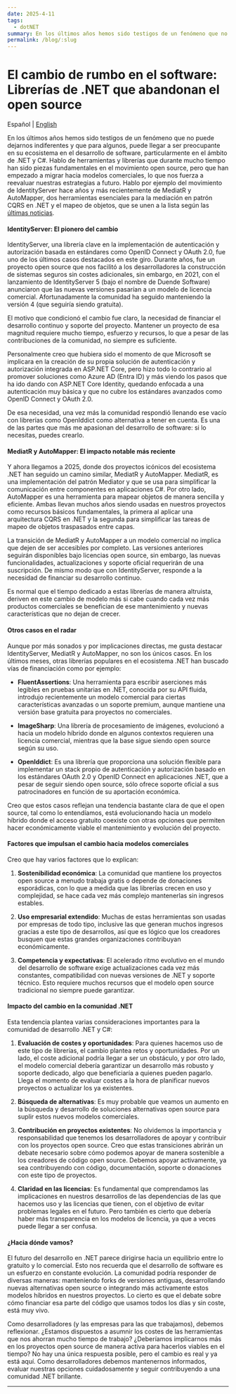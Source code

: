 ```yaml
---
date: 2025-4-11
tags:
  - dotNET
summary: En los últimos años hemos sido testigos de un fenómeno que no puede dejarnos indiferentes y que para algunos, puede llegar a ser preocupante para su ecosistema en el desarrollo de software, particularmente en el ámbito de .NET y C#...
permalink: /blog/:slug
---
```


# El cambio de rumbo en el software: Librerías de .NET que abandonan el open source

<social-share class="social-share--header" />

Español | [English](/en/blog/shift-software-direction-dotnet-libraries-moving-away-open-source/)

En los últimos años hemos sido testigos de un fenómeno que no puede dejarnos indiferentes y que para algunos, puede llegar a ser preocupante en su ecosistema en el desarrollo de software, particularmente en el ámbito de .NET y C#. Hablo de herramientas y librerías que durante mucho tiempo han sido piezas fundamentales en el movimiento open source, pero que han empezado a migrar hacia modelos comerciales, lo que nos fuerza a reevaluar nuestras estrategias a futuro. Hablo por ejemplo del movimiento de IdentityServer hace años y más recientemente de MediatR y AutoMapper, dos herramientas esenciales para la mediación en patrón CQRS en .NET y el mapeo de objetos, que se unen a la lista según las [últimas noticias](https://github.com/AutoMapper/AutoMapper/discussions/4536).

#### IdentityServer: El pionero del cambio

IdentityServer, una librería clave en la implementación de autenticación y autorización basada en estándares como OpenID Connect y OAuth 2.0, fue uno de los últimos casos destacados en este giro. Durante años, fue un proyecto open source que nos facilitó a los desarrolladores la construcción de sistemas seguros sin costes adicionales, sin embargo, en 2021, con el lanzamiento de IdentityServer 5 (bajo el nombre de Duende Software) anunciaron que las nuevas versiones pasarían a un modelo de licencia comercial. Afortunadamente la comunidad ha seguido manteniendo la versión 4 (que seguiría siendo gratuita).

El motivo que condicionó el cambio fue claro, la necesidad de financiar el desarrollo continuo y soporte del proyecto. Mantener un proyecto de esa magnitud requiere mucho tiempo, esfuerzo y recursos, lo que a pesar de las contribuciones de la comunidad, no siempre es suficiente.

Personalmente creo que hubiera sido el momento de que Microsoft se implicara en la creación de su propia solución de autenticación y autorización integrada en ASP.NET Core, pero hizo todo lo contrario al promover soluciones como Azure AD (Entra ID) y más viendo los pasos que ha ido dando con ASP.NET Core Identity, quedando enfocada a una autenticación muy básica y que no cubre los estándares avanzados como OpenID Connect y OAuth 2.0.

De esa necesidad, una vez más la comunidad respondió llenando ese vacío con librerías como OpenIddict como alternativa a tener en cuenta. Es una de las partes que más me apasionan del desarrollo de software: si lo necesitas, puedes crearlo.

#### MediatR y AutoMapper: El impacto notable más reciente

Y ahora llegamos a 2025, donde dos proyectos icónicos del ecosistema .NET han seguido un camino similar, MediatR y AutoMapper. MediatR, es una implementación del patrón Mediator y que se usa para simplificar la comunicación entre componentes en aplicaciones C#. Por otro lado, AutoMapper es una herramienta para mapear objetos de manera sencilla y eficiente. Ambas llevan muchos años siendo usadas en nuestros proyectos como recursos básicos fundamentales, la primera al aplicar una arquitectura CQRS en .NET y la segunda para simplificar las tareas de mapeo de objetos traspasados entre capas.

La transición de MediatR y AutoMapper a un modelo comercial no implica que dejen de ser accesibles por completo. Las versiones anteriores seguirán disponibles bajo licencias open source, sin embargo, las nuevas funcionalidades, actualizaciones y soporte oficial requerirán de una suscripción. De mismo modo que con IdentityServer, responde a la necesidad de financiar su desarrollo continuo.

Es normal que el tiempo dedicado a estas librerías de manera altruista, deriven en este cambio de modelo más si cabe cuando cada vez más productos comerciales se benefician de ese mantenimiento y nuevas características que no dejan de crecer.

#### Otros casos en el radar

Aunque por más sonados y por implicaciones directas, me gusta destacar IdentityServer, MediatR y AutoMapper, no son los únicos casos. En los últimos meses, otras librerías populares en el ecosistema .NET han buscado vías de financiación como por ejemplo:

-  **FluentAssertions**: Una herramienta para escribir aserciones más legibles en pruebas unitarias en .NET, conocida por su API fluida, introdujo recientemente un modelo comercial para ciertas características avanzadas o un soporte premium, aunque mantiene una versión base gratuita para proyectos no comerciales.

-  **ImageSharp**: Una librería de procesamiento de imágenes, evolucionó a hacia un modelo híbrido donde en algunos contextos requieren una licencia comercial, mientras que la base sigue siendo open source según su uso.

-  **OpenIddict**: Es una librería que proporciona una solución flexible para implementar un stack propio de autenticación y autorización basado en los estándares OAuth 2.0 y OpenID Connect en aplicaciones .NET, que a pesar de seguir siendo open source, sólo ofrece soporte oficial a sus patrocinadores en función de su aportación económica.

Creo que estos casos reflejan una tendencia bastante clara de que el open source, tal como lo entendíamos, está evolucionando hacia un modelo híbrido donde el acceso gratuito coexiste con otras opciones que permiten hacer económicamente viable el mantenimiento y evolución del proyecto.

#### Factores que impulsan el cambio hacia modelos comerciales

Creo que hay varios factores que lo explican:

1.  **Sostenibilidad económica**: La comunidad que mantiene los proyectos open source a menudo trabaja gratis o depende de donaciones esporádicas, con lo que a medida que las librerías crecen en uso y complejidad, se hace cada vez más complejo mantenerlas sin ingresos estables.

2.  **Uso empresarial extendido**: Muchas de estas herramientas son usadas por empresas de todo tipo, inclusive las que generan muchos ingresos gracias a este tipo de desarrollos, así que es lógico que los creadores busquen que estas grandes organizaciones contribuyan económicamente.

3.  **Competencia y expectativas**: El acelerado ritmo evolutivo en el mundo del desarrollo de software exige actualizaciones cada vez más constantes, compatibilidad con nuevas versiones de .NET y soporte técnico. Esto requiere muchos recursos que el modelo open source tradicional no siempre puede garantizar.

#### Impacto del cambio en la comunidad .NET

Esta tendencia plantea varias consideraciones importantes para la comunidad de desarrollo .NET y C#:

1.  **Evaluación de costes y oportunidades**: Para quienes hacemos uso de este tipo de librerías, el cambio plantea retos y oportunidades. Por un lado, el coste adicional podría llegar a ser un obstáculo, y por otro lado, el modelo comercial debería garantizar un desarrollo más robusto y soporte dedicado, algo que beneficiaría a quienes pueden pagarlo. Llega el momento de evaluar costes a la hora de planificar nuevos proyectos o actualizar los ya existentes.

2.  **Búsqueda de alternativas**: Es muy probable que veamos un aumento en la búsqueda y desarrollo de soluciones alternativas open source para suplir estos nuevos modelos comerciales.

3. **Contribución en proyectos existentes**: No olvidemos la importancia y responsabilidad que tenemos los desarrolladores de apoyar y contribuir con los proyectos open source. Creo que estas transiciones abrirán un debate necesario sobre cómo podemos apoyar de manera sostenible a los creadores de código open source. Debemos apoyar activamente, ya sea contribuyendo con código, documentación, soporte o donaciones con este tipo de proyectos.

4. **Claridad en las licencias**: Es fundamental que comprendamos las implicaciones en nuestros desarrollos de las dependencias de las que hacemos uso y las licencias que tienen, con el objetivo de evitar problemas legales en el futuro. Pero también es cierto que debería haber más transparencia en los modelos de licencia, ya que a veces puede llegar a ser confusa.

#### ¿Hacia dónde vamos?

El futuro del desarrollo en .NET parece dirigirse hacia un equilibrio entre lo gratuito y lo comercial. Esto nos recuerda que el desarrollo de software es un esfuerzo en constante evolución. La comunidad podría responder de diversas maneras: manteniendo forks de versiones antiguas, desarrollando nuevas alternativas open source o integrando más activamente estos modelos híbridos en nuestros proyectos. Lo cierto es que el debate sobre cómo financiar esa parte del código que usamos todos los días y sin coste, está muy vivo.

Como desarrolladores (y las empresas para las que trabajamos), debemos reflexionar. ¿Estamos dispuestos a asumnir los costes de las herramientas que nos ahorran mucho tiempo de trabajo? ¿Deberíamos implicarnos más en los proyectos open source de manera activa para hacerlos viables en el tiempo? No hay una única respuesta posible, pero el cambio es real y ya está aquí. Como desarrolladores debemos mantenernos informados, evaluar nuestras opciones cuidadosamente y seguir contribuyendo a una comunidad .NET brillante.

---
<social-share class="social-share--footer" />
